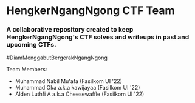 # HengkerNgangNgong CTF Team
### A collaborative repository created to keep HengkerNgangNgong's CTF solves and writeups in past and upcoming CTFs. 
#DiamMenggabutBergerakNgangNgong

Team Members:
- Muhammad Nabil Mu'afa (Fasilkom UI '22)
- Muhammad Oka a.k.a kawijayaa (Fasilkom UI '22)
- Alden Luthfi A a.k.a Cheesewaffle (Fasilkom UI '22)
